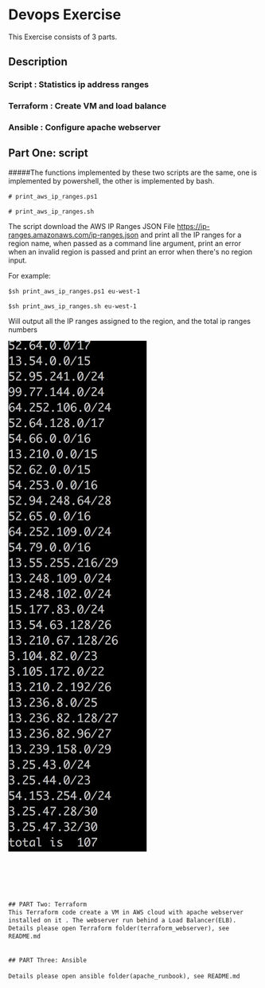 # Devops Exercise

This Exercise consists of 3 parts.


## Description
### Script : Statistics ip address ranges
### Terraform : Create VM and load balance
### Ansible : Configure apache webserver

## Part One: script
#####The functions implemented by these two scripts are the same, one is implemented by powershell, the other is implemented by bash.
```
# print_aws_ip_ranges.ps1
```
```
# print_aws_ip_ranges.sh
```
The script download
the AWS IP Ranges JSON File https://ip-ranges.amazonaws.com/ip-ranges.json  and print all the IP ranges  for a region name, when
passed as a command line argument, print an error when an invalid region is passed and print an error when there's no region input.

For example:

```
$sh print_aws_ip_ranges.ps1 eu-west-1
```

```
$sh print_aws_ip_ranges.sh eu-west-1
```
	     
Will output all the IP ranges assigned to the region, and the total ip ranges numbers

![Kiku](screenshot/ipranage.png)
```





## PART Two: Terraform 
This Terraform code create a VM in AWS cloud with apache webserver installed on it . The webserver run behind a Load Balancer(ELB). 
Details please open Terraform folder(terraform_webserver), see README.md


## PART Three: Ansible 

Details please open ansible folder(apache_runbook), see README.md

